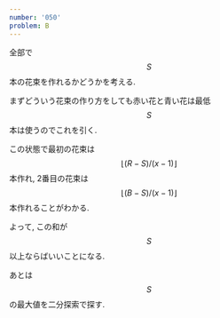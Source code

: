 ```yaml
---
number: '050'
problem: B
---
```

全部で $$ S $$ 本の花束を作れるかどうかを考える.

まずどういう花束の作り方をしても赤い花と青い花は最低 $$ S $$ 本は使うのでこれを引く.

この状態で最初の花束は $$ \lfloor (R-S)/(x-1) \rfloor $$ 本作れ, 2番目の花束は $$ \lfloor (B-S)/(x-1) \rfloor $$ 本作れることがわかる.

よって, この和が $$ S $$ 以上ならばいいことになる.

あとは $$ S $$ の最大値を二分探索で探す.
